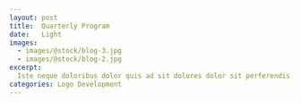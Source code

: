 ```yaml
---
layout: post
title:  Quarterly Program
date:   Light
images:
  - images/@stock/blog-3.jpg
  - images/@stock/blog-2.jpg
excerpt:
  Iste neque doloribus dolor quis ad sit dolores dolor sit perferendis. nemo in rerum ducimus possimus aspernatur quas est. dolorem eaque vel id quasi voluptatem eligendi rerum et quo ut. fuga qui ea voluptates sunt
categories: Logo Development
---
```



